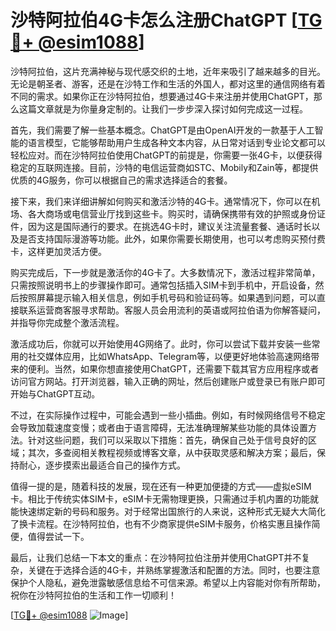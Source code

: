 # 沙特阿拉伯4G卡怎么注册ChatGPT [[TG💪+ @esim1088](https://t.me/s/esim1088)]

沙特阿拉伯，这片充满神秘与现代感交织的土地，近年来吸引了越来越多的目光。无论是朝圣者、游客，还是在沙特工作和生活的外国人，都对这里的通信网络有着不同的需求。如果你正在沙特阿拉伯，想要通过4G卡来注册并使用ChatGPT，那么这篇文章就是为你量身定制的。让我们一步步深入探讨如何完成这一过程。

首先，我们需要了解一些基本概念。ChatGPT是由OpenAI开发的一款基于人工智能的语言模型，它能够帮助用户生成各种文本内容，从日常对话到专业论文都可以轻松应对。而在沙特阿拉伯使用ChatGPT的前提是，你需要一张4G卡，以便获得稳定的互联网连接。目前，沙特的电信运营商如STC、Mobily和Zain等，都提供优质的4G服务，你可以根据自己的需求选择适合的套餐。

接下来，我们来详细讲解如何购买和激活沙特的4G卡。通常情况下，你可以在机场、各大商场或电信营业厅找到这些卡。购买时，请确保携带有效的护照或身份证件，因为这是国际通行的要求。在挑选4G卡时，建议关注流量套餐、通话时长以及是否支持国际漫游等功能。此外，如果你需要长期使用，也可以考虑购买预付费卡，这样更加灵活方便。

购买完成后，下一步就是激活你的4G卡了。大多数情况下，激活过程非常简单，只需按照说明书上的步骤操作即可。通常包括插入SIM卡到手机中，开启设备，然后按照屏幕提示输入相关信息，例如手机号码和验证码等。如果遇到问题，可以直接联系运营商客服寻求帮助。客服人员会用流利的英语或阿拉伯语为你解答疑问，并指导你完成整个激活流程。

激活成功后，你就可以开始使用4G网络了。此时，你可以尝试下载并安装一些常用的社交媒体应用，比如WhatsApp、Telegram等，以便更好地体验高速网络带来的便利。当然，如果你想直接使用ChatGPT，还需要下载其官方应用程序或者访问官方网站。打开浏览器，输入正确的网址，然后创建账户或登录已有账户即可开始与ChatGPT互动。

不过，在实际操作过程中，可能会遇到一些小插曲。例如，有时候网络信号不稳定会导致加载速度变慢；或者由于语言障碍，无法准确理解某些功能的具体设置方法。针对这些问题，我们可以采取以下措施：首先，确保自己处于信号良好的区域；其次，多查阅相关教程视频或博客文章，从中获取灵感和解决方案；最后，保持耐心，逐步摸索出最适合自己的操作方式。

值得一提的是，随着科技的发展，现在还有一种更加便捷的方式——虚拟eSIM卡。相比于传统实体SIM卡，eSIM卡无需物理更换，只需通过手机内置的功能就能快速绑定新的号码和服务。对于经常出国旅行的人来说，这种形式无疑大大简化了换卡流程。在沙特阿拉伯，也有不少商家提供eSIM卡服务，价格实惠且操作简便，值得尝试一下。

最后，让我们总结一下本文的重点：在沙特阿拉伯注册并使用ChatGPT并不复杂，关键在于选择合适的4G卡，并熟练掌握激活和配置的方法。同时，也要注意保护个人隐私，避免泄露敏感信息给不可信来源。希望以上内容能对你有所帮助，祝你在沙特阿拉伯的生活和工作一切顺利！

[[TG💪+ @esim1088](https://t.me/s/esim1088) ![Image](https://i.postimg.cc/4NQfJmqS/Snipaste-2025-05-13-00-14-12.png)]